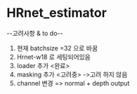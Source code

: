# HRnet_estimator

--고려사항 & to do--
1. 현재 batchsize =32 으로 바꿈
2. Hrnet-w18 로 세팅되어있음
3. loader 추가 <완료>
4. masking 추가 <고려중> ->고려 하지 않음
5. channel 변경 => normal + depth output
